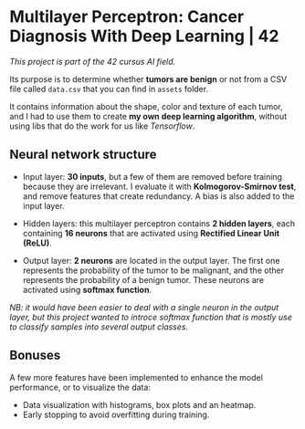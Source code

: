 # Multilayer Perceptron: Cancer Diagnosis With Deep Learning | 42

*This project is part of the 42 cursus AI field.*

Its purpose is to determine whether **tumors are benign** or not from a CSV file called `data.csv` that you can find in `assets` folder.

It contains information about the shape, color and texture of each tumor, and I had to use them to create **my own deep learning algorithm**, without using libs that do the work for us like *Tensorflow*.

## Neural network structure

- Input layer: **30 inputs**, but a few of them are removed before training because they are irrelevant. I evaluate it with **Kolmogorov-Smirnov test**, and remove features that create redundancy. A bias is also added to the input layer.

- Hidden layers: this multilayer perceptron contains **2 hidden layers**, each containing **16 neurons** that are activated using **Rectified Linear Unit (ReLU)**.

- Output layer: **2 neurons** are located in the output layer. The first one represents the probability of the tumor to be malignant, and the other represents the probability of a benign tumor. These neurons are activated using **softmax function**.

*NB: it would have been easier to deal with a single neuron in the output layer, but this project wanted to introce softmax function that is mostly use to classify samples into several output classes.*

## Bonuses

A few more features have been implemented to enhance the model performance, or to visualize the data:

- Data visualization with histograms, box plots and an heatmap.
- Early stopping to avoid overfitting during training.
